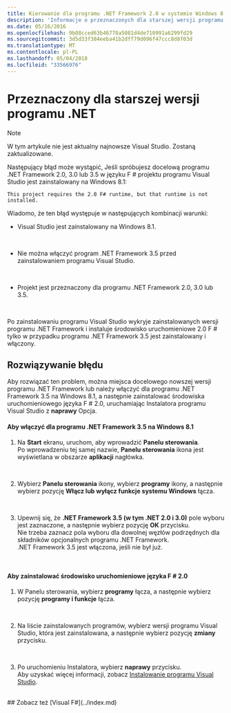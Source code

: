 ```yaml
---
title: Kierowanie dla programu .NET Framework 2.0 w systemie Windows 8
description: 'Informacje o przeznaczonych dla starszej wersji programu .NET Framework przy użyciu języka F #.'
ms.date: 05/16/2016
ms.openlocfilehash: 9b08cced63b46778a5081d4de710991a6299fd29
ms.sourcegitcommit: 3d5d33f384eeba41b2dff79d096f47ccc8d8f03d
ms.translationtype: MT
ms.contentlocale: pl-PL
ms.lasthandoff: 05/04/2018
ms.locfileid: "33566976"
---
```

# <a name="targeting-older-versions-of-net"></a>Przeznaczony dla starszej wersji programu .NET

> [!NOTE]
W tym artykule nie jest aktualny najnowsze Visual Studio.  Zostaną zaktualizowane.

Następujący błąd może wystąpić, Jeśli spróbujesz docelową programu .NET Framework 2.0, 3.0 lub 3.5 w języku F # projektu programu Visual Studio jest zainstalowany na Windows 8.1: 

```
This project requires the 2.0 F# runtime, but that runtime is not installed.
```

Wiadomo, że ten błąd występuje w następujących kombinacji warunki:


- Visual Studio jest zainstalowany na Windows 8.1.
<br />

- Nie można włączyć program .NET Framework 3.5 przed zainstalowaniem programu Visual Studio.
<br />

- Projekt jest przeznaczony dla programu .NET Framework 2.0, 3.0 lub 3.5.
<br />

Po zainstalowaniu programu Visual Studio wykryje zainstalowanych wersji programu .NET Framework i instaluje środowisko uruchomieniowe 2.0 F # tylko w przypadku programu .NET Framework 3.5 jest zainstalowany i włączony.


## <a name="resolving-the-error"></a>Rozwiązywanie błędu
Aby rozwiązać ten problem, można miejsca docelowego nowszej wersji programu .NET Framework lub należy włączyć dla programu .NET Framework 3.5 na Windows 8.1, a następnie zainstalować środowiska uruchomieniowego języka F # 2.0, uruchamiając Instalatora programu Visual Studio z **naprawy** Opcja.


#### <a name="to-enable-the-net-framework-35-on-windows-81"></a>Aby włączyć dla programu .NET Framework 3.5 na Windows 8.1

1. Na **Start** ekranu, uruchom, aby wprowadzić **Panelu sterowania**.
<br />  Po wprowadzeniu tej samej nazwie, **Panelu sterowania** ikona jest wyświetlana w obszarze **aplikacji** nagłówka.
<br />

2. Wybierz **Panelu sterowania** ikony, wybierz **programy** ikony, a następnie wybierz pozycję **Włącz lub wyłącz funkcje systemu Windows** łącza.
<br />

3. Upewnij się, że **.NET Framework 3.5 (w tym .NET 2.0 i 3.0)** pole wyboru jest zaznaczone, a następnie wybierz pozycję **OK** przycisku.
<br />  Nie trzeba zaznacz pola wyboru dla dowolnej węzłów podrzędnych dla składników opcjonalnych programu .NET Framework.
<br />  .NET Framework 3.5 jest włączona, jeśli nie był już.
<br />


#### <a name="to-install-the-f-20-runtime"></a>Aby zainstalować środowisko uruchomieniowe języka F # 2.0

1. W Panelu sterowania, wybierz **programy** łącza, a następnie wybierz pozycję **programy i funkcje** łącza.
<br />

2. Na liście zainstalowanych programów, wybierz wersji programu Visual Studio, która jest zainstalowana, a następnie wybierz pozycję **zmiany** przycisku.
<br />

3. Po uruchomieniu Instalatora, wybierz **naprawy** przycisku.
<br />  Aby uzyskać więcej informacji, zobacz [Instalowanie programu Visual Studio](https://msdn.microsoft.com/library/e2h7fzkw.aspx).
<br />
## <a name="see-also"></a>Zobacz też
[Visual F#](../index.md)
